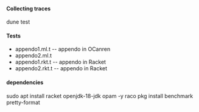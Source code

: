 #### Collecting traces

  dune test


#### Tests

  * appendo1.ml.t -- appendo in OCanren
  * appendo2.ml.t
  * appendo1.rkt.t -- appendo in Racket
  * appendo2.rkt.t -- appendo in Racket

#### dependencies

  sudo apt install racket openjdk-18-jdk opam -y
  raco pkg install benchmark pretty-format